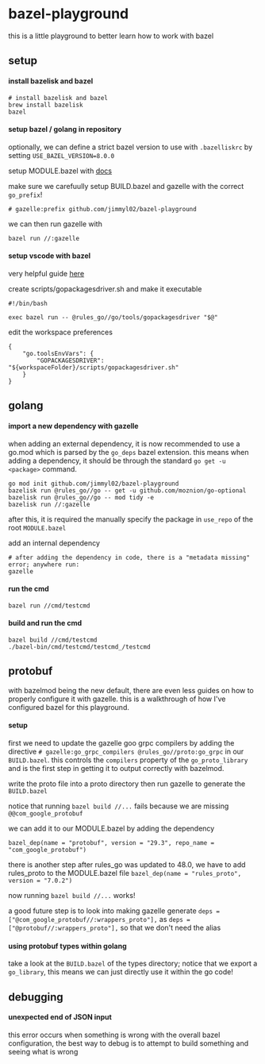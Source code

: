 # bazel-playground

this is a little playground to better learn how to work with bazel

## setup

#### install bazelisk and bazel

```
# install bazelisk and bazel
brew install bazelisk
bazel
```

#### setup bazel / golang in repository

optionally, we can define a strict bazel version to use with `.bazelliskrc` by setting `USE_BAZEL_VERSION=8.0.0`

setup MODULE.bazel with [docs](https://github.com/bazel-contrib/rules_go/blob/master/docs/go/core/bzlmod.md)

make sure we carefuully setup BUILD.bazel and gazelle with the correct `go_prefix`!

```
# gazelle:prefix github.com/jimmyl02/bazel-playground
```

we can then run gazelle with

```
bazel run //:gazelle
```

#### setup vscode with bazel

very helpful guide [here](https://github.com/bazelbuild/rules_go/issues/3014)

create scripts/gopackagesdriver.sh and make it executable

```
#!/bin/bash

exec bazel run -- @rules_go//go/tools/gopackagesdriver "$@"
```

edit the workspace preferences

```
{
    "go.toolsEnvVars": {
        "GOPACKAGESDRIVER": "${workspaceFolder}/scripts/gopackagesdriver.sh"
    }
}
```

## golang

#### import a new dependency with gazelle

when adding an external dependency, it is now recommended to use a go.mod which is parsed by the `go_deps` bazel extension. this means when adding a dependency, it should be through the standard `go get -u <package>` command.

```
go mod init github.com/jimmyl02/bazel-playground
bazelisk run @rules_go//go -- get -u github.com/moznion/go-optional
bazelisk run @rules_go//go -- mod tidy -e
bazelisk run //:gazelle
```

after this, it is required the manually specify the package in `use_repo` of the root `MODULE.bazel`

add an internal dependency

```
# after adding the dependency in code, there is a "metadata missing" error; anywhere run:
gazelle
```

#### run the cmd

```
bazel run //cmd/testcmd
```

#### build and run the cmd

```
bazel build //cmd/testcmd
./bazel-bin/cmd/testcmd/testcmd_/testcmd
```

## protobuf

with bazelmod being the new default, there are even less guides on how to properly configure it with gazelle. this is a walkthrough of how I've configured bazel for this playground.

#### setup

first we need to update the gazelle goo grpc compilers by adding the directive `# gazelle:go_grpc_compilers @rules_go//proto:go_grpc` in our `BUILD.bazel`. this controls the `compilers` property of the `go_proto_library` and is the first step in getting it to output correctly with bazelmod.

write the proto file into a proto directory then run gazelle to generate the `BUILD.bazel`

notice that running `bazel build //...` fails because we are missing `@@com_google_protobuf`

we can add it to our MODULE.bazel by adding the dependency

```
bazel_dep(name = "protobuf", version = "29.3", repo_name = "com_google_protobuf")
```

there is another step after rules_go was updated to 48.0, we have to add rules_proto to the MODULE.bazel file
`bazel_dep(name = "rules_proto", version = "7.0.2")`

now running `bazel build //...` works!

a good future step is to look into making gazelle generate `deps = ["@com_google_protobuf//:wrappers_proto"],` as `deps = ["@protobuf//:wrappers_proto"],` so that we don't need the alias

#### using protobuf types within golang

take a look at the `BUILD.bazel` of the types directory; notice that we export a `go_library`, this means we can just directly use it within the go code!

## debugging

#### unexpected end of JSON input

this error occurs when something is wrong with the overall bazel configuration, the best way to debug is to attempt to build something and seeing what is wrong
